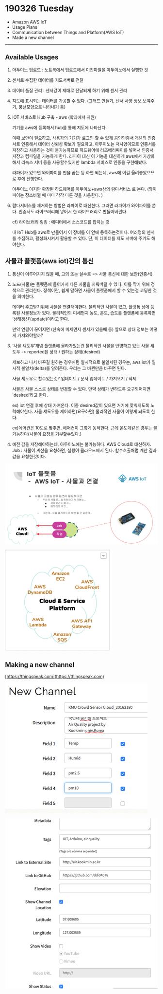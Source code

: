 190326 Tuesday
===================

- Amazon AWS IoT
- Usage Plans
- Communication between Things and Platform(AWS IoT)
- Made a new channel 
----------



 



Available Usages
-------------------


1. 아두이노 업로드 : 노트북에서 업로드해서 이진파일을 아두이노에서 실행한 것

2. 센서로 수집한 데이터를 지도서버로 전달

3. 데이터 품질 관리 : 센서값이 제대로 전달되게 하기 위해 센서 관리

4. 지도에 표시되는 데이터를 가공할 수 있다. (그래프 만들기, 센서 사양 정보 보여주기, 풍선모양으로 나타내기 등)

5. IOT 서비스로 Hub 구축 - aws (학과에서 지원)

    기기를 aws에 등록해서 hub를 통해 지도에 나타난다.

    이때 보안이 필요하고, 사용자의 기기가 로그인 할 수 있게 공인인증서 개념의 인증서로 인증해서 데이터 신뢰성 확보가 필요하고, 아두이노는 저사양이므로 인증서를 저장하고 사용하는 것이 불가능하므로 하드웨어에 라즈베리파이를 넣어서 인증서 저장과 컴파일을 가능하게 한다. 라파이 대신 이 기능을 대신하게 aws에서 가상화해서 리눅스 서버 등을 사용할수있지만 lambda 서비스로 인증을 구현해놨다.

    라파이가 있으면 와이파이를 핀을 꼽는 등 하면 되는데, aws에 이걸 올려놓았으므로 후에 진행한다. 

    아두이노 이지만 확장된 하드웨어를 아두이노+aws상의 람다서비스 로 본다.
    (와이파이는 장소바뀔 때 마다 각각 다른 것을 사용한다. )

6. 람다서비스를 제거하는 방법은 라파이로 대신한다. 그러면 라파이가 와이파이를 쏜다. 
    인증서도 라이브러리에 넣어서 한 라이브러리로 만들어버린다. 
    
    cf) 라이브러리 링킹 : 에디터에서 소스코드를 합치는 것

    내 IoT Hub를 aws로 만들어서 이 장비를 이 안에 등록하는것이다. 
    여러명의 센서를 수집하고, 활성화시켜서 활용할 수 있다. 단, 이 데이터를 지도 서버에 주기도 해야한다. 



사물과 플랫폼(aws iot)간의 통신
-------------------
1. 통신이 이루어지지 않을 때, 고의 또는 실수로 => 사물 통신에 대한 보안(인증서) 
2. 노드(사물)는 플랫폼에 들어가서 다른 사물을 지워버릴 수 있다. 이를 막기 위해 정책으로 관리한다. 정책이란, 쉽게 말하면 사물이 플랫폼에서 할 수 있는걸 코딩한 것을 의미한다. 

    데이터 주고받기위해 사물을 연결해야한다. 물리적인 사물이 있고, 플랫폼 상에 등록된 사물정보가 있다. 물리적인의 미세먼지 농도, 온도, 습도를 플랫폼에 등록하면 ‘상태갱신’(update)이라고 한다. 

    만약 연결이 끊어지면 (산속에 미세먼지 센서가 있을때 등) 앞으로 상태 정보는 어떻게 가져와야할까? 

3. ‘사물 섀도우’개념
    플랫폼에 올라가있는건 물리적인 사물을 반영하고 있는 사물 섀도우 -> reported된 상태 / 원하는 상태(desired)

    제보하고 나서 바꾸길 원하는 경우처럼 일시적으로 불일치된 경우는, aws iot가 일시적 불일치(delta)를 알려준다. 우리는 그 바뀐만큼 바꾸면 된다. 

    사물 섀도우로 할수있는것? 업데이트 / 문서 업데이트 / 가져오기 / 삭제

    사물은 사물 스스로 상태를 변경할 수 있다. 만약 상태가 변하도록 요구되어지면 'desired'라고 한다. 

    ex) iot 연결 후에 상태 가져온다. 이중 desired값이 있으면 거기에 맞춰지도록 노력해야한다. 
        사물 섀도우를 제어하면(요구하면) 물리적인 사물이 이렇게 되도록 한다. 

    ex)에어컨은 10도로 맞추면, 에어컨이 그렇게 동작한다. 근데 온도계같은 경우는 불가능하다(사물이 요청을 거부할수있다.)

4. 예전 값을 저장해야하는데, 아두이노에는 불가능하다. AWS Cloud로 대신하자. 
    Job : 사물이 계산을 요청하면, 실행이 클라우드에서 된다. 함수호출처럼 계산 결과값을 요청한것이다. 
 

![image13](image13.png)

![image14](image14.png)
 


Making a new channel
-------------------

[https://thingspeak.com](https://thingspeak.com)



![image15](image15.png)

![image16](image16.png)
